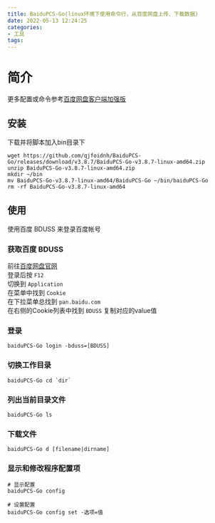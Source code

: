 ```yaml
---
title: BaiduPCS-Go(linux环境下使用命令行，从百度网盘上传、下载数据)
date: 2022-05-13 12:24:25
categories:
- 工具
tags:
---
```

# 简介
更多配置或命令参考[百度网盘客户端加强版](https://github.com/qjfoidnh/BaiduPCS-Go)

## 安装
下载并将脚本加入bin目录下
```shell
wget https://github.com/qjfoidnh/BaiduPCS-Go/releases/download/v3.8.7/BaiduPCS-Go-v3.8.7-linux-amd64.zip
unzip BaiduPCS-Go-v3.8.7-linux-amd64.zip
mkdir ~/bin
mv BaiduPCS-Go-v3.8.7-linux-amd64/BaiduPCS-Go ~/bin/baiduPCS-Go
rm -rf BaiduPCS-Go-v3.8.7-linux-amd64
```

## 使用
使用百度 BDUSS 来登录百度帐号  

### 获取百度 BDUSS
前往[百度网盘官网](pan.baidu.com)  
登录后按 `F12`   
切换到 `Application`   
在菜单中找到 `Cookie `   
在下拉菜单总找到 `pan.baidu.com`  
在右侧的Cookie列表中找到 `BDUSS` 复制对应的value值  

### 登录
```shell
baiduPCS-Go login -bduss=[BDUSS]
```

### 切换工作目录
```shell
baiduPCS-Go cd `dir`
```

### 列出当前目录文件
```shell
baiduPCS-Go ls
```

### 下载文件
```shell
baiduPCS-Go d [filename|dirname]
```

### 显示和修改程序配置项
```shell
# 显示配置
baiduPCS-Go config

# 设置配置
baiduPCS-Go config set -选项=值
```
